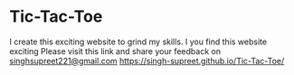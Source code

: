 # Tic-Tac-Toe
I create this exciting website to grind my skills. I you find this website exciting
Please visit this link and share your feedback on singhsupreet221@gmail.com
https://singh-supreet.github.io/Tic-Tac-Toe/
